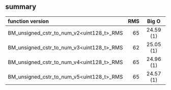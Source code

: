 
## summary

|function version       | RMS                  | Big O                      |
|:----------------------|---------------------:|:--------------------------:|
| BM_unsigned_cstr_to_num_v2<uint128_t>_RMS | 65 | 24.59 (1) |
| BM_unsigned_cstr_to_num_v3<uint128_t>_RMS | 62 | 25.05 (1) |
| BM_unsigned_cstr_to_num_v4<uint128_t>_RMS | 65 | 24.96 (1) |
| BM_unsigned_cstr_to_num_v5<uint128_t>_RMS | 65 | 24.57 (1) |
